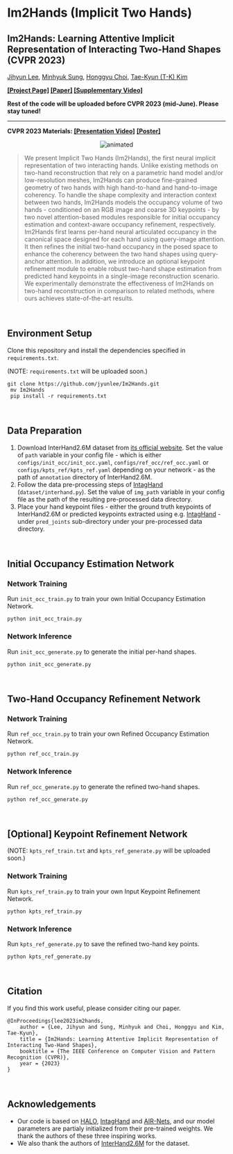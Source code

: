 # Im2Hands (Implicit Two Hands)
## Im2Hands: Learning Attentive Implicit Representation of Interacting Two-Hand Shapes (CVPR 2023) ##

[Jihyun Lee](https://jyunlee.github.io/), [Minhyuk Sung](https://mhsung.github.io/), [Honggyu Choi](https://honggyuchoi.github.io/), [Tae-Kyun (T-K) Kim](https://sites.google.com/view/tkkim/home)

**[\[Project Page\]](https://jyunlee.github.io/projects/implicit-two-hands) [\[Paper\]](https://arxiv.org/abs/2302.14348) [\[Supplementary Video\]](https://youtu.be/3yNGSRz564A)**

**Rest of the code will be uploaded before CVPR 2023 (mid-June). Please stay tuned!**

---

**CVPR 2023 Materials: [\[Presentation Video\]](https://youtu.be/hBSeN222Um4)** **<a href="https://jyunlee.github.io/projects/implicit-two-hands/data/cvpr2023_poster.pdf" class="image fit" type="application/pdf">\[Poster\]</a>**

<p align="center">
  <img src="teaser.gif" alt="animated" />
</p>

> We present Implicit Two Hands (Im2Hands), the first neural implicit representation of two interacting hands. Unlike existing methods on two-hand reconstruction that rely on a parametric hand model and/or low-resolution meshes, Im2Hands can produce fine-grained geometry of two hands with high hand-to-hand and hand-to-image coherency. To handle the shape complexity and interaction context between two hands, Im2Hands models the occupancy volume of two hands - conditioned on an RGB image and coarse 3D keypoints - by two novel attention-based modules responsible for initial occupancy estimation and context-aware occupancy refinement, respectively. Im2Hands first learns per-hand neural articulated occupancy in the canonical space designed for each hand using query-image attention. It then refines the initial two-hand occupancy in the posed space to enhance the coherency between the two hand shapes using query-anchor attention. In addition, we introduce an optional keypoint refinement module to enable robust two-hand shape estimation from predicted hand keypoints in a single-image reconstruction scenario. We experimentally demonstrate the effectiveness of Im2Hands on two-hand reconstruction in comparison to related methods, where ours achieves state-of-the-art results.

&nbsp;

## Environment Setup  

Clone this repository and install the dependencies specified in `requirements.txt`.

(NOTE: `requirements.txt` will be uploaded soon.)

<pre><code>git clone https://github.com/jyunlee/Im2Hands.git
 mv Im2Hands
 pip install -r requirements.txt </pre></code>


&nbsp;

## Data Preparation 

1. Download InterHand2.6M dataset from [its official website](https://mks0601.github.io/InterHand2.6M/). Set the value of `path` variable in your config file - which is either `configs/init_occ/init_occ.yaml`, `configs/ref_occ/ref_occ.yaml` or `configs/kpts_ref/kpts_ref.yaml` depending on your network - as the path of `annotation` directory of InterHand2.6M.
2. Follow the data pre-processing steps of [IntagHand](https://github.com/Dw1010/IntagHand) (`dataset/interhand.py`). Set the value of `img_path` variable in your config file as the path of the resulting pre-processed data directory.
3. Place your hand keypoint files - either the ground truth keypoints of InterHand2.6M or predicted keypoints extracted using e.g. [IntagHand](https://github.com/Dw1010/IntagHand) - under `pred_joints` sub-directory under your pre-processed data directory.

&nbsp;

## Initial Occupancy Estimation Network

### Network Training

Run `init_occ_train.py` to train your own Initial Occupancy Estimation Network.

<pre><code>python init_occ_train.py </pre></code>

### Network Inference

Run `init_occ_generate.py` to generate the initial per-hand shapes.

<pre><code>python init_occ_generate.py </pre></code>

&nbsp;

## Two-Hand Occupancy Refinement Network

### Network Training

Run `ref_occ_train.py` to train your own Refined Occupancy Estimation Network.

<pre><code>python ref_occ_train.py </pre></code>

### Network Inference

Run `ref_occ_generate.py` to generate the refined two-hand shapes.

<pre><code>python ref_occ_generate.py </pre></code>

&nbsp;

## [Optional] Keypoint Refinement Network

(NOTE: `kpts_ref_train.txt` and `kpts_ref_generate.py` will be uploaded soon.)

### Network Training

Run `kpts_ref_train.py` to train your own Input Keypoint Refinement Network.

<pre><code>python kpts_ref_train.py </pre></code>

### Network Inference

Run `kpts_ref_generate.py` to save the refined two-hand key points.

<pre><code>python kpts_ref_generate.py </pre></code>

&nbsp;

## Citation

If you find this work useful, please consider citing our paper.

```
@InProceedings{lee2023im2hands,
    author = {Lee, Jihyun and Sung, Minhyuk and Choi, Honggyu and Kim, Tae-Kyun},
    title = {Im2Hands: Learning Attentive Implicit Representation of Interacting Two-Hand Shapes},
    booktitle = {The IEEE Conference on Computer Vision and Pattern Recognition (CVPR)},
    year = {2023}
}
```

&nbsp;

## Acknowledgements

 - Our code is based on [HALO](https://github.com/korrawe/halo), [IntagHand](https://github.com/Dw1010/IntagHand) and [AIR-Nets](https://github.com/SimonGiebenhain/AIR-Nets), and our model parameters are partialy initialized from their pre-trained weights. We thank the authors of these three inspiring works.
 - We also thank the authors of [InterHand2.6M](https://mks0601.github.io/InterHand2.6M/) for the dataset.
